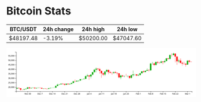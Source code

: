 # Bitcoin Stats

BTC/USDT|24h change|24h high|24h low|
|---|---|---|---|
|$48197.48|-3.19%|$50200.00|$47047.60|

<img src="./chart.svg">
